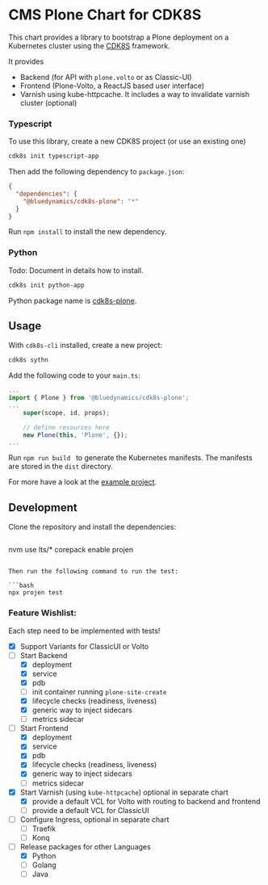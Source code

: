 # CMS Plone Chart for CDK8S

This chart provides a library to bootstrap a Plone deployment on a Kubernetes cluster using the [CDK8S](https://cdk8s.io) framework.

It provides
- Backend (for API with `plone.volto` or as Classic-UI)
- Frontend (Plone-Volto, a ReactJS based user interface)
- Varnish using kube-httpcache. It includes a way to invalidate varnish cluster (optional)


### Typescript

To use this library, create a new CDK8S project (or use an existing one)

```bash
cdk8s init typescript-app
```

Then add the following dependency to `package.json`:

```json
{
  "dependencies": {
    "@bluedynamics/cdk8s-plone": "*"
  }
}
```

Run `npm install` to install the new dependency.

### Python

Todo: Document in details how to install.

```bash
cdk8s init python-app
```

Python package name is [cdk8s-plone](https://pypi.org/project/cdk8s-plone/).




## Usage

With `cdk8s-cli` installed, create a new project:

```bash
cdk8s sythn
```

Add the following code to your `main.ts`:

```typescript
...
import { Plone } from '@bluedynamics/cdk8s-plone';
...
    super(scope, id, props);

    // define resources here
    new Plone(this, 'Plone', {});
...
```

Run `npm run build ` to generate the Kubernetes manifests.
The manifests are stored in the `dist` directory.

For more have a look at the [example project](https://github.com/bluedynamics/cdk8s-plone-example).


## Development

Clone the repository and install the dependencies:

```bash
```
nvm use lts/*
corepack enable
projen
```

Then run the following command to run the test:

```bash
npx projen test
```

### Feature Wishlist:

Each step need to be implemented with tests!

- [x] Support Variants for ClassicUI or Volto
- [ ] Start Backend
    - [x] deployment
    - [x] service
    - [x] pdb
    - [ ] init container running `plone-site-create`
    - [x] lifecycle checks (readiness, liveness)
    - [x] generic way to inject sidecars
    - [ ] metrics sidecar
- [ ] Start Frontend
    - [x] deployment
    - [x] service
    - [x] pdb
    - [x] lifecycle checks (readiness, liveness)
    - [x] generic way to inject sidecars
    - [ ] metrics sidecar
- [x] Start Varnish (using `kube-httpcache`) optional in separate chart
    - [x] provide a default VCL for Volto with routing to backend and frontend
    - [ ] provide a default VCL for ClassicUI
- [ ] Configure Ingress, optional in separate chart
    - [ ] Traefik
    - [ ] Konq

- [ ] Release packages for other Languages
    - [x] Python
    - [ ] Golang
    - [ ] Java